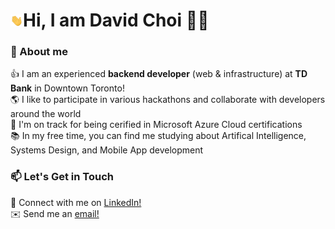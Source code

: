 
# <img src="https://raw.githubusercontent.com/ABSphreak/ABSphreak/master/gifs/Hi.gif" width="20px">Hi, I am David Choi 👨‍💻
### 🎉 About me
👍 I am an experienced **backend developer** (web & infrastructure) at **TD Bank** in Downtown Toronto!  
🌎 I like to participate in various hackathons and collaborate with developers around the world  
🌴 I'm on track for being cerified in Microsoft Azure Cloud certifications  
📚 In my free time, you can find me studying about Artifical Intelligence, Systems Design, and Mobile App development  

### 📫 Let's Get in Touch
💼 Connect with me on <a href="https://www.linkedin.com/in/kchoi85/">LinkedIn!</a>     
✉️ Send me an <a href="mailto:davidchoi0304@gmail.com">email!
